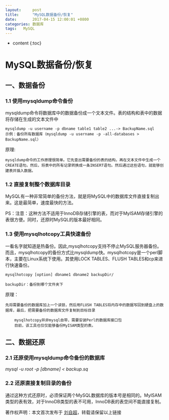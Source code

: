 ```yaml
---
layout:     post
title:      "MySQL数据备份/恢复"
date:       2017-04-15 12:00:01 +0800
categories:	数据库
tags:	MySQL
---
```


* content
{:toc}



# MySQL数据备份/恢复

## 一、数据备份

### 1.1 使用mysqldump命令备份

mysqldump命令将数据库中的数据备份成一个文本文件。表的结构和表中的数据将存储在生成的文本文件中

```
mysqldump -u username -p dbname table1 table2 ...-> BackupName.sql
示例：备份所有数据库（mysqldump -u username -p -all-databases > BackupName.sql）
```

原理:

```
mysqldump命令的工作原理很简单。它先查出需要备份的表的结构，再在文本文件中生成一个CREATE语句。然后，将表中的所有记录转换成一条INSERT语句。然后通过这些语句，就能够创建表并插入数据。
```

### 1.2 直接复制整个数据库目录

MySQL有一种非常简单的备份方法，就是将MySQL中的数据库文件直接复制出来。这是最简单，速度最快的方法。

PS：注意：这种方法不适用于InnoDB存储引擎的表，而对于MyISAM存储引擎的表很方便。同时，还原时MySQL的版本最好相同。

### 1.3 使用mysqlhotcopy工具快速备份

一看名字就知道是热备份。因此,mysqlhotcopy支持不停止MySQL服务器备份。而且，mysqlhotcopy的备份方式比mysqldump快。mysqlhotcopy是一个perl脚本，主要在Linux系统下使用。其使用LOCK TABLES、FLUSH TABLES和cp来进行快速备份。

```
mysqlhotcopy [option] dbname1 dbname2 backupDir/

backupDir：备份到哪个文件夹下
```

原理：

```
先将需要备份的数据库加上一个读锁，然后用FLUSH TABLES将内存中的数据写回到硬盘上的数据库，最后，把需要备份的数据库文件复制到目标目录

	mysqlhotcopy并非mysql自带，需要安装Perl的数据库接口包
	目前，该工具也仅仅能够备份MyISAM类型的表。
```

## 二、数据还原

### 2.1 还原使用mysqldump命令备份的数据库

*mysql -u root -p [dbname] < backup.sq*

### 2.2 还原直接复制目录的备份

通过这种方式还原时，必须保证两个MySQL数据库的版本号是相同的。MyISAM类型的表有效，对于InnoDB类型的表不可用，InnoDB表的表空间不能直接复制。



著作权声明：本文首次发布于 [刘自超](https://liuwc.xyz)，转载请保留以上链接

